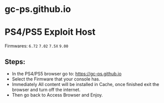 # gc-ps.github.io

# PS4/PS5 Exploit Host
Firmwares: `6.72` `7.02` `7.5X` `9.00`

## Steps:

- In the PS4/PS5 browser go to: https://gc-ps.github.io
- Select the Firmware that your console has.
- Immediately All content will be installed in Cache, once finished exit the browser and turn off the internet.
- Then go back to Access Browser and Enjoy.

